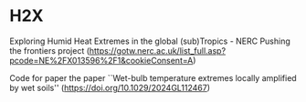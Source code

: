 # H2X

Exploring Humid Heat Extremes in the global (sub)Tropics - NERC Pushing the frontiers project (https://gotw.nerc.ac.uk/list_full.asp?pcode=NE%2FX013596%2F1&cookieConsent=A)

Code for paper the paper ``Wet-bulb temperature extremes locally amplified by wet soils'' (https://doi.org/10.1029/2024GL112467)
